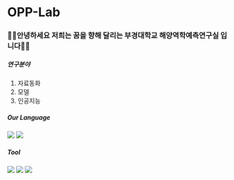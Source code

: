 # OPP-Lab


### 🌊🌊안녕하세요 저희는 꿈을 향해 달리는 부경대학교 해양역학예측연구실 입니다🌊🌊










##### 연구분야

1. 자료동화
2. 모델
3. 인공지능  












##### Our Language
<img src="https://img.shields.io/badge/Python-FFCA28?style=flat-square&logo=Python&logoColor=white"/>  <img src="https://img.shields.io/badge/Fortran-3DDC84?style=flat-square&logo=Fortran&logoColor=black"/>


##### Tool
<img src="https://img.shields.io/badge/Anaconda-brightbreen?style=flat-square&logo=Anaconda&logoColor=white"/> <img src="https://img.shields.io/badge/Ubuntu-orange?style=flat-square&logo=Ubuntu&logoColor=white"/> <img src="https://img.shields.io/badge/Vscode-blueviolet?style=flat-square&logo=Vscode&logoColor=white"/>



